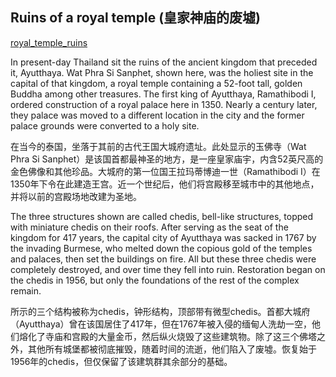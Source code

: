 ## Ruins of a royal temple (皇家神庙的废墟)

[royal_temple_ruins](https://github.com/Zzl615/read_notes/blob/img/royal_temple_ruins.jpg)

In present-day Thailand sit the ruins of the ancient kingdom that preceded it, Ayutthaya. Wat Phra Si Sanphet, shown here, was the holiest site in the capital of that kingdom, a royal temple containing a 52-foot tall, golden Buddha among other treasures. The first king of Ayutthaya, Ramathibodi I, ordered construction of a royal palace here in 1350. Nearly a century later, they palace was moved to a different location in the city and the former palace grounds were converted to a holy site.

在当今的泰国，坐落于其前的古代王国大城府遗址。此处显示的玉佛寺（Wat Phra Si Sanphet）是该国首都最神圣的地方，是一座皇家庙宇，内含52英尺高的金色佛像和其他珍品。大城府的第一位国王拉玛蒂博迪一世（Ramathibodi I）在1350年下令在此建造王宫。近一个世纪后，他们将宫殿移至城市中的其他地点，并将以前的宫殿场地改建为圣地。


The three structures shown are called chedis, bell-like structures, topped with miniature chedis on their roofs. After serving as the seat of the kingdom for 417 years, the capital city of Ayutthaya was sacked in 1767 by the invading Burmese, who melted down the copious gold of the temples and palaces, then set the buildings on fire. All but these three chedis were completely destroyed, and over time they fell into ruin. Restoration began on the chedis in 1956, but only the foundations of the rest of the complex remain.

所示的三个结构被称为chedis，钟形结构，顶部带有微型chedis。首都大城府（Ayutthaya）曾在该国居住了417年，但在1767年被入侵的缅甸人洗劫一空，他们熔化了寺庙和宫殿的大量金币，然后纵火烧毁了这些建筑物。除了这三个佛塔之外，其他所有城堡都被彻底摧毁，随着时间的流逝，他们陷入了废墟。恢复始于1956年的chedis，但仅保留了该建筑群其余部分的基础。